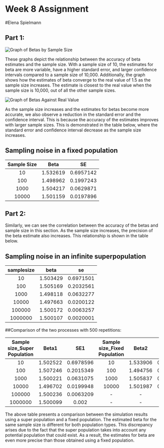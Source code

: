 
# Week 8 Assignment

#Elena Spielmann

## Part 1:


![Graph of Betas by Sample Size](beta_graph_1.png)


These graphs depict the relationship between the accuracy of beta estimates and the sample size. With a sample size of 10, the estimates for beta are more variable, have a higher standard error, and larger confidence intervals compared to a sample size of 10,000. Additionally, the graph shows how the estimates of beta converge to the real value of 1.5 as the sample size increases. The estimate is closest to the real value when the sample size is 10,000, out of all the other sample sizes.

![Graph of Betas Against Real Value](beta_ss_graph.png)

As the sample size increases and the estimates for betas become more accurate, we also observe a reduction in the standard error and the confidence interval. This is because the accuracy of the estimates improves with larger sample sizes. This is demonstrated in the table below, where the standard error and confidence interval decrease as the sample size increases.


## Sampling noise in a fixed population

| Sample Size |   Beta   |    SE     |
|:-----------:|:-------:|:--------:|
|      10     | 1.532619| 0.6957142|
|     100     | 1.498962| 0.1997243|
|    1000     | 1.504217| 0.0629871|
|   10000     |  1.501159| 0.0197896|

## Part 2:


Similarly, we can see the correlation between the accuracy of the betas and sample size in this section. As the sample size increases, the precision of the beta estimate also increases. This relationship is shown in the table below.

## Sampling noise in an infinite superpopulation

| samplesize |   beta   |    se     |
|:----------:|:--------:|:--------:|
|     10     | 1.503429 | 0.6971501|
|     100    | 1.505169 | 0.2032561|
|     1000   | 1.498118 | 0.0632277|
|    10000   | 1.497663 | 0.0200122|
|   100000   | 1.500172 | 0.0063257|
|  1000000   | 1.500107 | 0.0020001|



##Comparison of the two processes with 500 repetitions:

| Sample size_Super Population |   Beta1   |    SE1     | Sample size_Fixed Population |   Beta2   |    SE2     |
|:----------------------------:|:---------:|:----------:|:---------------------------:|:---------:|:----------:|
|              10              |  1.502522 |  0.6978596 |               10            | 1.533906  | 0.6981993  |
|             100              |  1.507246 |  0.2015349 |               100           | 1.494756  | 0.2012687  |
|             1000             |  1.500221 |  0.0631075 |               1000          | 1.505837  | 0.0633429  |
|            10000             |  1.496702 |  0.0199948 |              10000          | 1.501987  | 0.0199217  |
|            100000            |  1.500236 | 0.0063209  |               -             |    -      |     -      |
|           1000000            |  1.500099 |     0.002  |               -             |    -      |     -      |


The above table presents a comparison between the simulation results using a super population and a fixed population. The estimated beta for the same sample size is different for both population types. This discrepancy arises due to the fact that the super population takes into account any potential population that could exist. As a result, the estimates for beta are even more precise than those obtained using a fixed population.  
